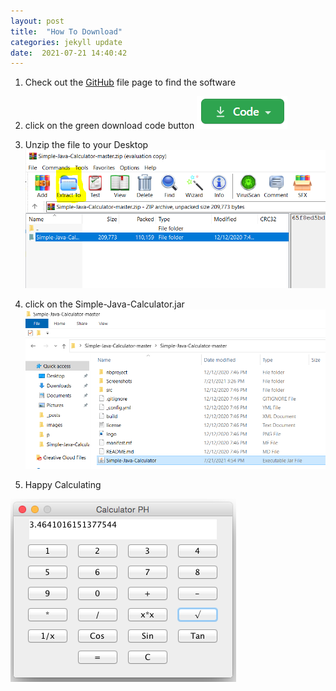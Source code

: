 ```yaml
---
layout: post
title:  "How To Download"
categories: jekyll update
date:  2021-07-21 14:40:42
---
```

1. Check out the [GitHub][file] file page to find the software

2. click on the green download code button ![Hello World](/assets/images/l.png)

3. Unzip the file to your Desktop
![Hello World](/assets/images/t.png)

4. click on the Simple-Java-Calculator.jar
![Hello World](/assets/images/g.png)

5. Happy Calculating

![Hello World](/assets/images/screenshot.png)


[file]: https://github.com/pH-7/Simple-Java-Calculator
[jekyll-gh]:   https://github.com/jekyll/jekyll
[jekyll-talk]: https://talk.jekyllrb.com/
